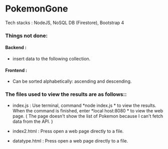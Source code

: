 # PokemonGone
Tech stacks : NodeJS, NoSQL DB (Firestore), Bootstrap 4

### Things not done:
 #### **Backend :**  
  * insert data to the following collection.
 #### **Frontend :** 
  * Can be sorted alphabetically: ascending and descending.
  
### The files used to view the results are as follows::
* index.js : Use terminal, command \*node index.js \* to view the results.
When the command is finished, enter \*local host:8080 \* to view the web page.
\( The page doesn't show the list of Pokemon because I can't fetch data from the API. \)

* index2.html : Press open a web page directly to a file. 
* datatype.html : Press open a web page directly to a file.
  
